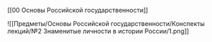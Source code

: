 [[00 Основы Российской государственности]]

![[Предметы/Основы Российской государственности/Конспекты лекций/№2 Знаменитые личности в истории России/1.png]]

